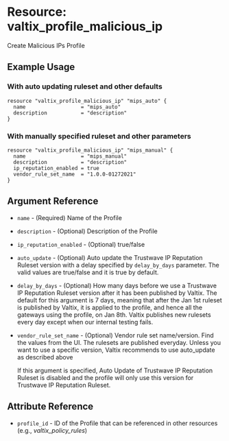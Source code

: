 # Resource: valtix_profile_malicious_ip
Create Malicious IPs Profile

## Example Usage

### With auto updating ruleset and other defaults
```hcl
resource "valtix_profile_malicious_ip" "mips_auto" {
  name                  = "mips_auto"
  description           = "description"
}
```

### With manually specified ruleset and other parameters
```hcl
resource "valtix_profile_malicious_ip" "mips_manual" {
  name                  = "mips_manual"
  description           = "description"
  ip_reputation_enabled = true
  vendor_rule_set_name  = "1.0.0-01272021"
}
```

## Argument Reference
* `name` - (Required) Name of the Profile
* `description` - (Optional) Description of the  Profile
* `ip_reputation_enabled` - (Optional) true/false
* `auto_update` - (Optional) Auto update the Trustwave IP Reputation Ruleset version with a delay specified by `delay_by_days` parameter. The valid values are true/false and it is true by default.
* `delay_by_days` - (Optional) How many days before we use a Trustwave IP Reputation Ruleset version after it has been published by Valtix. The default for this argument is 7 days, meaning that after the Jan 1st ruleset is published by Valtix, it is applied to the profile, and hence all the gateways using the profile, on Jan 8th. Valtix publishes new rulesets every day except when our internal testing fails.
* `vendor_rule_set_name` - (Optional) Vendor rule set name/version. Find the values from the UI. The rulesets are published everyday. Unless you want to use a specific version, Valtix recommends to use auto_update as described above

  If this argument is specified, Auto Update of Trustwave IP Reputation Ruleset is disabled and the profile will only use this version for Trustwave IP Reputation Ruleset.

## Attribute Reference
* `profile_id` - ID of the Profile that can be referenced in other resources (e.g., *valtix_policy_rules*)

